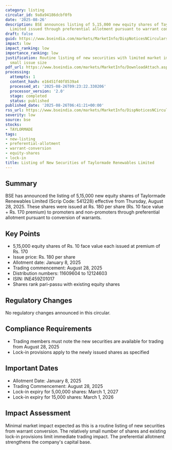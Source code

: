 ```yaml
---
category: listing
circular_id: 9a8a94186dcbf0fb
date: '2025-08-26'
description: BSE announces listing of 5,15,000 new equity shares of Taylormade Renewables
  Limited issued through preferential allotment pursuant to warrant conversion.
draft: false
guid: https://www.bseindia.com/markets/MarketInfo/DispNoticesNCirculars.aspx?Noticeid={23B9FA00-BCE1-4FCD-8423-67BC8D1297BB}&noticeno=20250826-1&dt=08/26/2025&icount=1&totcount=8&flag=0
impact: low
impact_ranking: low
importance_ranking: low
justification: Routine listing of new securities with limited market impact due to
  small issue size
pdf_url: https://www.bseindia.com/markets/MarketInfo/DownloadAttach.aspx?id=20250826-1&attachedId=
processing:
  attempts: 1
  content_hash: e16451f40f8539a4
  processed_at: '2025-08-26T09:23:22.330206'
  processor_version: '2.0'
  stage: completed
  status: published
published_date: '2025-08-26T06:41:21+00:00'
rss_url: https://www.bseindia.com/markets/MarketInfo/DispNoticesNCirculars.aspx?Noticeid={23B9FA00-BCE1-4FCD-8423-67BC8D1297BB}&noticeno=20250826-1&dt=08/26/2025&icount=1&totcount=8&flag=0
severity: low
source: bse
stocks:
- TAYLORMADE
tags:
- new-listing
- preferential-allotment
- warrant-conversion
- equity-shares
- lock-in
title: Listing of New Securities of Taylormade Renewables Limited
---
```


## Summary

BSE has announced the listing of 5,15,000 new equity shares of Taylormade Renewables Limited (Scrip Code: 541228) effective from Thursday, August 28, 2025. These shares were issued at Rs. 180 per share (Rs. 10 face value + Rs. 170 premium) to promoters and non-promoters through preferential allotment pursuant to conversion of warrants.

## Key Points

- 5,15,000 equity shares of Rs. 10 face value each issued at premium of Rs. 170
- Issue price: Rs. 180 per share
- Allotment date: January 8, 2025
- Trading commencement: August 28, 2025
- Distribution numbers: 11609604 to 12124603
- ISIN: INE459Z01017
- Shares rank pari-passu with existing equity shares

## Regulatory Changes

No regulatory changes announced in this circular.

## Compliance Requirements

- Trading members must note the new securities are available for trading from August 28, 2025
- Lock-in provisions apply to the newly issued shares as specified

## Important Dates

- Allotment Date: January 8, 2025
- Trading Commencement: August 28, 2025
- Lock-in expiry for 5,00,000 shares: March 1, 2027
- Lock-in expiry for 15,000 shares: March 1, 2026

## Impact Assessment

Minimal market impact expected as this is a routine listing of new securities from warrant conversion. The relatively small number of shares and existing lock-in provisions limit immediate trading impact. The preferential allotment strengthens the company's capital base.
